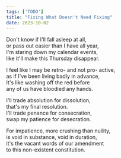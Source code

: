```yaml
---
tags: ['TODO']
title: "Fixing What Doesn't Need Fixing"
date: 2023-10-02
---
```


Don't know if I'll fall asleep at all,  
or pass out easier than I have all year,  
I'm staring down my calendar events,  
like it'll make this Thursday disappear.

I feel like I may be retro- and not pro- active,  
as if I've been living badly in advance,  
It's like washing off the red before  
any of us have bloodied any hands.

I'll trade absolution for dissolution,  
that's my final resolution.  
I'll trade penance for consecration,  
swap my patience for desecration.

For impatience, more crushing than nullity,  
is void in substance, void in duration,  
it's the vacant words of our amendment  
to this non-existent constitution.
